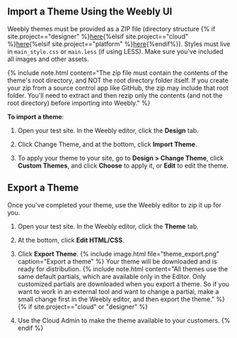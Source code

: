 ## Import a Theme Using the Weebly UI

Weebly themes must be provided as a ZIP file (directory structure {% if site.project=="designer" %}[here](ds_themes_directory.html){%elsif site.project=="cloud" %}[here](cl_themes_directory.html){%elsif site.project=="platform" %}[here](pf_themes_directory.html){%endif%}). Styles must live in `main_style.css` or `main.less` (if using LESS). Make sure you've included all images and other assets.

{% include note.html content="The zip file must contain the contents of the theme's root directory, and NOT the root directory folder itself. If you create your zip from a source control app like GitHub, the zip may include that root folder. You'll need to extract and then rezip only the contents (and not the root directory) before importing into Weebly." %}


**​To import a theme**:
1. Open your test site. In the Weebly editor, click the **Design** tab.

2. Click Change Theme, and at the bottom, click **Import Theme**.

3. To apply your theme to your site, go to **Design > Change Theme**, click **Custom Themes**, and click **Choose** to apply it, or **Edit** to edit the theme.


## Export a Theme

Once you've completed your theme, use the Weebly editor to zip it up for you.

1. Open your test site. In the Weebly editor, click the **Theme** tab.

2. At the bottom, click **Edit HTML/CSS**.

3. Click **Export Theme**.
    {% include image.html file="theme_export.png" caption="Export a theme" %}
    Your theme will be downloaded and is ready for distribution.
    {% include note.html content="All themes use the same default partials, which are available only in the Editor. Only customized partials are downloaded when you export a theme. So if you want to work in an external tool and want to change a partial, make a small change first in the Weebly editor, and then export the theme." %}
{% if site.project=="cloud" or "designer" %}
4. Use the <a data-container="body" data-toggle="popover" data-content="{{site.data.glossary.Cloud_Admin}}">Cloud Admin</a> to make the theme available to your customers.
{% endif %}